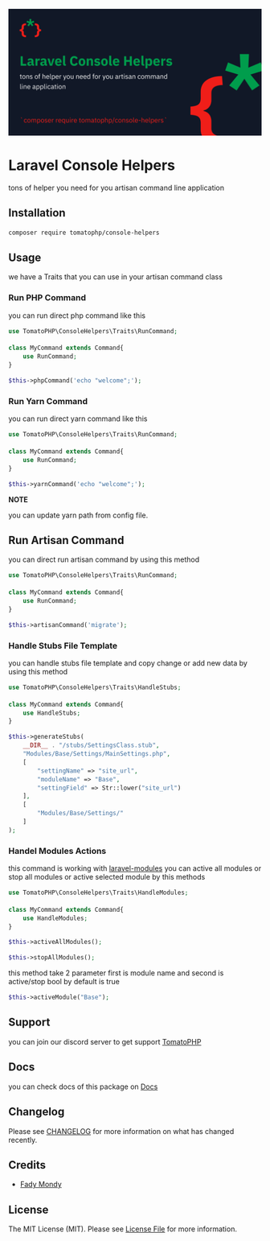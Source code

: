 ![Screenshot](./art/screenshot.png)

# Laravel Console Helpers

tons of helper you need for you artisan command line application

## Installation

```bash
composer require tomatophp/console-helpers
```

## Usage

we have a Traits that you can use in your artisan command class

### Run PHP Command

you can run direct php command like this

```php
use TomatoPHP\ConsoleHelpers\Traits\RunCommand;

class MyCommand extends Command{
    use RunCommand;
}
```

```php
$this->phpCommand('echo "welcome";');
```

### Run Yarn Command

you can run direct yarn command like this

```php
use TomatoPHP\ConsoleHelpers\Traits\RunCommand;

class MyCommand extends Command{
    use RunCommand;
}
```

```php
$this->yarnCommand('echo "welcome";');
```
**NOTE**

you can update yarn path from config file.

## Run Artisan Command

you can direct run artisan command by using this method

```php
use TomatoPHP\ConsoleHelpers\Traits\RunCommand;

class MyCommand extends Command{
    use RunCommand;
}
```

```php
$this->artisanCommand('migrate');
```
### Handle Stubs File Template

you can handle stubs file template and copy change or add new data by using this method

```php
use TomatoPHP\ConsoleHelpers\Traits\HandleStubs;

class MyCommand extends Command{
    use HandleStubs;
}
```

```php
$this->generateStubs(
    __DIR__ . "/stubs/SettingsClass.stub",
    "Modules/Base/Settings/MainSettings.php",
    [
        "settingName" => "site_url",
        "moduleName" => "Base",
        "settingField" => Str::lower("site_url")
    ],
    [
        "Modules/Base/Settings/"
    ]
);
```

### Handel Modules Actions

this command is working with [laravel-modules](https://nwidart.com/laravel-modules/v6/introduction) you can active all modules or stop all modules or active selected module by this methods

```php
use TomatoPHP\ConsoleHelpers\Traits\HandleModules;

class MyCommand extends Command{
    use HandleModules;
}
```

```php
$this->activeAllModules();
```

```php
$this->stopAllModules();
```

this method take 2 parameter first is module name and second is active/stop bool by default is true

```php
$this->activeModule("Base");
```

## Support

you can join our discord server to get support [TomatoPHP](https://discord.gg/Xqmt35Uh)

## Docs

you can check docs of this package on [Docs](https://docs.tomatophp.com)

## Changelog

Please see [CHANGELOG](CHANGELOG.md) for more information on what has changed recently.

## Credits

- [Fady Mondy](https://github.com/3x1io)

## License

The MIT License (MIT). Please see [License File](LICENSE.md) for more information.

